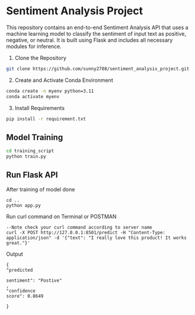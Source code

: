
# Sentiment Analysis Project
This repository contains an end-to-end Sentiment Analysis API that uses a  machine
learning model to classify the sentiment of input text as positive, negative, or neutral. It is built
using Flask and includes all necessary modules for inference.
1. Clone the Repository


```bash
git clone https://github.com/sunny2708/sentiment_analysis_project.git

```




2. Create and Activate Conda Environment
```bash
conda create -n myenv python=3.11
conda activate myenv
```
3. Install Requirements
```bash
pip install -r requirement.txt
```

## Model Training
```bash
cd training_script
python train.py
```

## Run Flask API
After training of model done
```
cd ..
python app.py

```

Run curl command on Terminal or POSTMAN
```
--Note check your curl command according to server name 
curl -X POST http://127.0.0.1:8501/predict -H "Content-Type: application/json" -d '{"text": "I really love this product! It works great."}'

```

Output
```
{
"predicted

sentiment": "Postive"
,
"confidence
score": 0.8649

}
